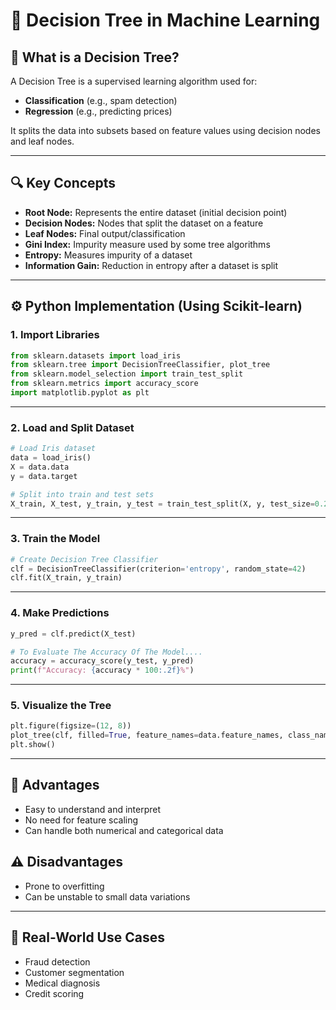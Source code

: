 # 🌳 Decision Tree in Machine Learning

## 🧠 What is a Decision Tree?
A Decision Tree is a supervised learning algorithm used for:
- **Classification** (e.g., spam detection)
- **Regression** (e.g., predicting prices)

It splits the data into subsets based on feature values using decision nodes and leaf nodes.

---

## 🔍 Key Concepts

- **Root Node:** Represents the entire dataset (initial decision point)
- **Decision Nodes:** Nodes that split the dataset on a feature
- **Leaf Nodes:** Final output/classification
- **Gini Index:** Impurity measure used by some tree algorithms
- **Entropy:** Measures impurity of a dataset  
- **Information Gain:** Reduction in entropy after a dataset is split

---

## ⚙️ Python Implementation (Using Scikit-learn)

### 1. **Import Libraries**
```python
from sklearn.datasets import load_iris
from sklearn.tree import DecisionTreeClassifier, plot_tree
from sklearn.model_selection import train_test_split
from sklearn.metrics import accuracy_score
import matplotlib.pyplot as plt
```

---

### 2. **Load and Split Dataset**
```python
# Load Iris dataset
data = load_iris()
X = data.data
y = data.target

# Split into train and test sets
X_train, X_test, y_train, y_test = train_test_split(X, y, test_size=0.2, random_state=42)
```

---

### 3. **Train the Model**
```python
# Create Decision Tree Classifier
clf = DecisionTreeClassifier(criterion='entropy', random_state=42)
clf.fit(X_train, y_train)
```

---

### 4. **Make Predictions**
```python
y_pred = clf.predict(X_test)

# To Evaluate The Accuracy Of The Model....
accuracy = accuracy_score(y_test, y_pred)
print(f"Accuracy: {accuracy * 100:.2f}%")
```

---

### 5. **Visualize the Tree**
```python
plt.figure(figsize=(12, 8))
plot_tree(clf, filled=True, feature_names=data.feature_names, class_names=data.target_names)
plt.show()
```

---

## 📌 Advantages
- Easy to understand and interpret
- No need for feature scaling
- Can handle both numerical and categorical data

## ⚠️ Disadvantages
- Prone to overfitting
- Can be unstable to small data variations

---

## 🧪 Real-World Use Cases
- Fraud detection
- Customer segmentation
- Medical diagnosis
- Credit scoring
